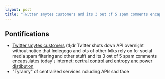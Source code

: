 ```yaml
---
layout: post
title: "Twitter smytes customers and its 3 out of 5 spam comments encapsulates today's internet, central control and entropy and power distibution"
---
```


## Pontifications
* [Twitter smytes customers](https://techcrunch.com/2018/06/21/twitter-smytes-customers/) (tl;dr Twitter shuts down API overnight without notice that Indiegogo and lots of other folks rely on for social media spam filtering and other stuff)  and its 3 out of 5 spam comments encapsulates today's internet: [central control and entropy and power distibution](https://www.zylstra.org/blog/2018/06/entropy-as-power-difference-or-why-its-always-easier-to-f-things-up/) 
* "Tyranny" of centralized services including APIs sad face